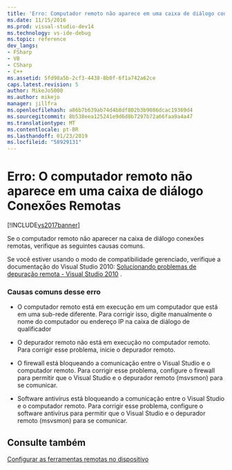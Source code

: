 ```yaml
---
title: 'Erro: Computador remoto não aparece em uma caixa de diálogo conexões remotas | Microsoft Docs'
ms.date: 11/15/2016
ms.prod: visual-studio-dev14
ms.technology: vs-ide-debug
ms.topic: reference
dev_langs:
- FSharp
- VB
- CSharp
- C++
ms.assetid: 5fd98a5b-2cf3-4438-8b0f-6f1a742a62ce
caps.latest.revision: 5
author: MikeJo5000
ms.author: mikejo
manager: jillfra
ms.openlocfilehash: a86b7b639ab74d4b8df802b3b9086dcac19369d4
ms.sourcegitcommit: 8b538eea125241e9d6d8b7297b72a66faa9a4a47
ms.translationtype: MT
ms.contentlocale: pt-BR
ms.lasthandoff: 01/23/2019
ms.locfileid: "58929131"
---
```

# <a name="error-remote-machine-does-not-appear-in-a-remote-connections-dialog"></a>Erro: O computador remoto não aparece em uma caixa de diálogo Conexões Remotas
[!INCLUDE[vs2017banner](../includes/vs2017banner.md)]

Se o computador remoto não aparecer na caixa de diálogo conexões remotas, verifique as seguintes causas comuns.  
  
 Se você estiver usando o modo de compatibilidade gerenciado, verifique a documentação do Visual Studio 2010: [Solucionando problemas de depuração remota - Visual Studio 2010](https://msdn.microsoft.com/library/2ys11ead\(v=vs.100\).aspx) .  
  
### <a name="common-causes-for-this-error"></a>Causas comuns desse erro  
  
-   O computador remoto está em execução em um computador que está em uma sub-rede diferente. Para corrigir isso, digite manualmente o nome do computador ou endereço IP na caixa de diálogo de qualificador  
  
-   O depurador remoto não está em execução no computador remoto. Para corrigir esse problema, inicie o depurador remoto.  
  
-   O firewall está bloqueando a comunicação entre o Visual Studio e o computador remoto. Para corrigir esse problema, configure o firewall para permitir que o Visual Studio e o depurador remoto (msvsmon) para se comunicar.  
  
-   Software antivírus está bloqueando a comunicação entre o Visual Studio e o computador remoto. Para corrigir esse problema, configure o software antivírus para permitir que o Visual Studio e o depurador remoto (msvsmon) para se comunicar.  
  
## <a name="see-also"></a>Consulte também  
 [Configurar as ferramentas remotas no dispositivo](http://msdn.microsoft.com/library/90f45630-0d26-4698-8c1f-63f85a12db9c)

